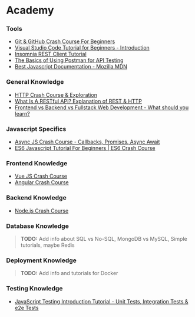 # Academy

### Tools
* [Git & GitHub Crash Course For Beginners](https://www.youtube.com/watch?v=SWYqp7iY_Tc)
* [Visual Studio Code Tutorial for Beginners - Introduction](https://www.youtube.com/watch?v=VqCgcpAypFQ)
* [Insomnia REST Client Tutorial](https://www.youtube.com/watch?v=H16GUC9Svyk)
* [The Basics of Using Postman for API Testing](https://www.youtube.com/watch?v=t5n07Ybz7yI)
* [Best Javascript Documentation - Mozilla MDN](https://developer.mozilla.org/en-US/docs/Web/JavaScript)

### General Knowledge
* [HTTP Crash Course & Exploration](https://www.youtube.com/watch?v=iYM2zFP3Zn0)
* [What Is A RESTful API? Explanation of REST & HTTP](https://www.youtube.com/watch?v=Q-BpqyOT3a8)
* [Frontend vs Backend vs Fullstack Web Development - What should you learn?](https://www.youtube.com/watch?v=pkdgVYehiTE)

### Javascript Specifics
* [Async JS Crash Course - Callbacks, Promises, Async Await](https://www.youtube.com/watch?v=PoRJizFvM7s)
* [ES6 Javascript Tutorial For Beginners | ES6 Crash Course](https://www.youtube.com/watch?v=WZQc7RUAg18)

### Frontend Knowledge
* [Vue JS Crash Course](https://www.youtube.com/watch?v=Wy9q22isx3U)
* [Angular Crash Course](https://www.youtube.com/watch?v=Fdf5aTYRW0E)

### Backend Knowledge
* [Node.js Crash Course](https://www.youtube.com/watch?v=fBNz5xF-Kx4)

### Database Knowledge
> **TODO:**  Add info about SQL vs No-SQL, MongoDB vs MySQL, Simple tutorials, maybe Redis

### Deployment Knowledge
> **TODO:** Add info and tutorials for Docker

### Testing Knowledge
* [JavaScript Testing Introduction Tutorial - Unit Tests, Integration Tests & e2e Tests](https://www.youtube.com/watch?v=r9HdJ8P6GQI)
